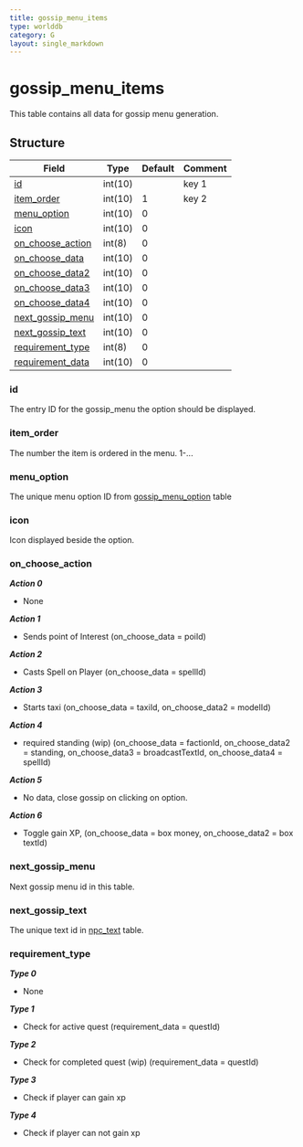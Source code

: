 ```yaml
---
title: gossip_menu_items
type: worlddb
category: G
layout: single_markdown
---
```


# gossip_menu_items
This table contains all data for gossip menu generation. 

## Structure

Field                                                                                               | Type    | Default | Comment
--------------------------------------------------------------------------------------------------- | ------- | ------- | -------
[id](#id)                                                                                           | int(10) |         | key 1  
[item_order](#item_order)                                                                           | int(10) | 1       | key 2  
[menu_option](#menu_option)                                                                         | int(10) | 0       |        
[icon](#icon)                                                                                       | int(10) | 0       |        
[on_choose_action](#on_choose_action)                                                               | int(8)  | 0       |        
[on_choose_data](#on_choose_action)                                                                 | int(10) | 0       |        
[on_choose_data2](#on_choose_action)                                                                | int(10) | 0       |  
[on_choose_data3](#on_choose_action)                                                                | int(10) | 0       |  
[on_choose_data4](#on_choose_action)                                                                | int(10) | 0       |  
[next_gossip_menu](#next_gossip_menu)                                                               | int(10) | 0       |        
[next_gossip_text](#next_gossip_text)                                                               | int(10) | 0       |        
[requirement_type](#requirement_type)                                                               | int(8)  | 0       |        
[requirement_data](#requirement_data)                                                               | int(10) | 0       |        

### id

The entry ID for the gossip_menu the option should be displayed.

### item_order

The number the item is ordered in the menu. 1-...

### menu_option

The unique menu option ID from [gossip_menu_option](/Wiki/database/world/gossip_menu_option/ "Gossip menu option") table

### icon

Icon displayed beside the option.

### on_choose_action

***Action 0***
- None

***Action 1***
- Sends point of Interest (on_choose_data = poiId)

***Action 2***
- Casts Spell on Player (on_choose_data = spellId)

***Action 3***
- Starts taxi (on_choose_data = taxiId, on_choose_data2 = modelId)

***Action 4***
- required standing (wip) (on_choose_data = factionId, on_choose_data2 = standing, on_choose_data3 = broadcastTextId, on_choose_data4 = spellId)

***Action 5***
- No data, close gossip on clicking on option.

***Action 6***
- Toggle gain XP, (on_choose_data = box money, on_choose_data2 = box textId)

### next_gossip_menu

Next gossip menu id in this table.

### next_gossip_text

The unique text id in [npc_text](/Wiki/database/world/npc_text/ "Npc text") table.

### requirement_type
***Type 0***
- None

***Type 1***
- Check for active quest (requirement_data = questId)

***Type 2***
- Check for completed quest (wip) (requirement_data = questId)

***Type 3***
- Check if player can gain xp

***Type 4***
- Check if player can not gain xp

